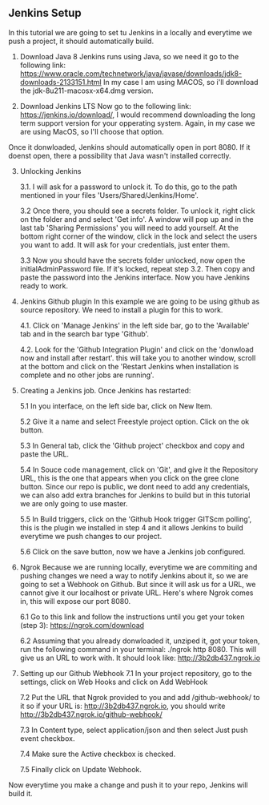 ## Jenkins Setup

In this tutorial we are going to set tu Jenkins in a locally and everytime we push a project, it should automatically build.

1. Download Java 8
   Jenkins runs using Java, so we need it go to the following link: https://www.oracle.com/technetwork/java/javase/downloads/jdk8-downloads-2133151.html
   In my case I am using MACOS, so i'll download the jdk-8u211-macosx-x64.dmg version.

2. Download Jenkins LTS
   Now go to the following link: https://jenkins.io/download/, I would recommend downloading the long term support version for your opperating system. Again,
   in my case we are using MacOS, so I'll choose that option.

Once it donwloaded, Jenkins should automatically open in port 8080. If it doenst open, there a possibility that Java wasn't installed correctly.

3.  Unlocking Jenkins

    3.1. I will ask for a password to unlock it. To do this, go to the path mentioned in your files 'Users/Shared/Jenkins/Home'.

    3.2 Once there, you should see a secrets folder. To unlock it, right click on the folder and and select 'Get info'. A window will pop up and in the last tab 'Sharing Permissions' you will need to add yourself. At the bottom right corner of the window, click in the lock and select the users you want to add. It will ask for your credentials, just enter them.

    3.3 Now you should have the secrets folder unlocked, now open the initialAdminPassword file. If it's locked, repeat step 3.2. Then copy and paste the password into the
    Jenkins interface. Now you have Jenkins ready to work.

4.  Jenkins Github plugin
    In this example we are going to be using github as source repository. We need to install a plugin for this to work.

    4.1. Click on 'Manage Jenkins' in the left side bar, go to the 'Available' tab and in the search bar type 'Github'.

    4.2. Look for the 'Github Integration Plugin' and click on the 'donwload now and install after restart'. this will take you to another window, scroll at the bottom and
    click on the 'Restart Jenkins when installation is complete and no other jobs are running'.

5.  Creating a Jenkins job.
    Once Jenkins has restarted:

    5.1 In you interface, on the left side bar, click on New Item.

    5.2 Give it a name and select Freestyle project option. Click on the ok button.

    5.3 In General tab, click the 'Github project' checkbox and copy and paste the URL.

    5.4 In Souce code management, click on 'Git', and give it the Repository URL, this is the one that appears when you click on the gree clone button. Since our repo is public, we dont need to add any credentials, we can also add extra branches for Jenkins to build but in this tutorial we are only going to use master.

    5.5 In Build triggers, click on the 'Github Hook trigger GITScm polling', this is the plugin we installed in step 4 and it allows Jenkins to build everytime we push changes to our project.

    5.6 Click on the save button, now we have a Jenkins job configured.

6.  Ngrok
    Because we are running locally, everytime we are commiting and pushing changes we need a way to notify Jenkins about it, so we are going to set a Webhook on Github. But since it will ask us for a URL, we cannot give it our localhost or private URL. Here's where Ngrok comes in, this will expose our port 8080.

    6.1 Go to this link and follow the instructions until you get your token (step 3): https://ngrok.com/download

    6.2 Assuming that you already donwloaded it, unziped it, got your token, run the following command in your terminal: ./ngrok http 8080. This will give us an URL to work with. It should look like: http://3b2db437.ngrok.io

7.  Setting up our Github Webhook
    7.1 In your project repository, go to the settings, click on Web Hooks and click on Add WebHook

    7.2 Put the URL that Ngrok provided to you and add /github-webhook/ to it so if your URL is: http://3b2db437.ngrok.io, you should write http://3b2db437.ngrok.io/github-webhook/

    7.3 In Content type, select application/json and then select Just push event checkbox.

    7.4 Make sure the Active checkbox is checked.

    7.5 Finally click on Update Webhook.

Now everytime you make a change and push it to your repo, Jenkins will build it.
